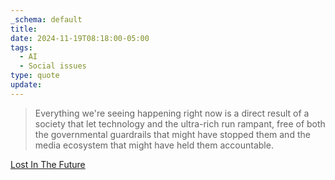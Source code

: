 ```yaml
---
_schema: default
title:
date: 2024-11-19T08:18:00-05:00
tags:
  - AI
  - Social issues
type: quote
update:
---
```


> Everything we're seeing happening right now is a direct result of a society that let technology and the ultra-rich run rampant, free of both the governmental guardrails that might have stopped them and the media ecosystem that might have held them accountable.

[Lost In The Future](https://www.wheresyoured.at/lost-in-the-future/)
